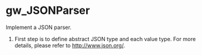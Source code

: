 # gw_JSONParser
Implement a JSON parser.

1. First step is to define abstract JSON type and each value type. For more details, please refer to http://www.json.org/.
